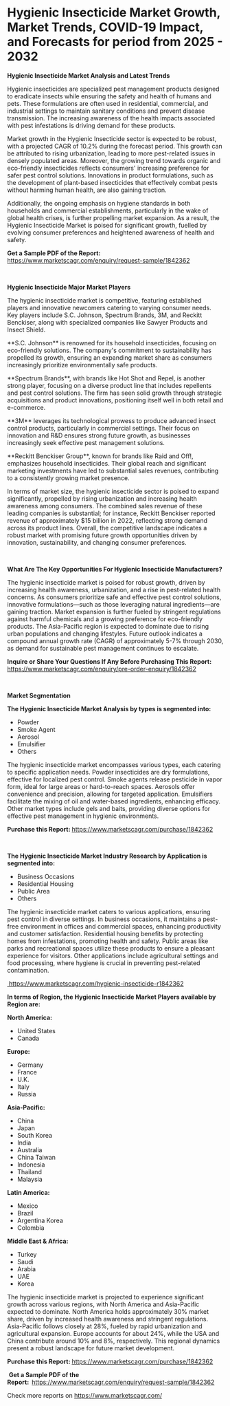 <p><h1>Hygienic Insecticide Market Growth, Market Trends, COVID-19 Impact, and Forecasts for period from 2025 - 2032</h1></p><p><strong>Hygienic Insecticide Market Analysis and Latest Trends</strong></p>
<p><p>Hygienic insecticides are specialized pest management products designed to eradicate insects while ensuring the safety and health of humans and pets. These formulations are often used in residential, commercial, and industrial settings to maintain sanitary conditions and prevent disease transmission. The increasing awareness of the health impacts associated with pest infestations is driving demand for these products.</p><p>Market growth in the Hygienic Insecticide sector is expected to be robust, with a projected CAGR of 10.2% during the forecast period. This growth can be attributed to rising urbanization, leading to more pest-related issues in densely populated areas. Moreover, the growing trend towards organic and eco-friendly insecticides reflects consumers' increasing preference for safer pest control solutions. Innovations in product formulations, such as the development of plant-based insecticides that effectively combat pests without harming human health, are also gaining traction.</p><p>Additionally, the ongoing emphasis on hygiene standards in both households and commercial establishments, particularly in the wake of global health crises, is further propelling market expansion. As a result, the Hygienic Insecticide Market is poised for significant growth, fuelled by evolving consumer preferences and heightened awareness of health and safety.</p></p>
<p><strong>Get a Sample PDF of the Report:&nbsp;</strong> <a href="https://www.marketscagr.com/enquiry/request-sample/1842362?utm_campaign=3189&utm_medium=2&utm_source=Github&utm_content=ia&utm_term=26032025&utm_id=hygienic-insecticide">https://www.marketscagr.com/enquiry/request-sample/1842362</a></p>
<p>&nbsp;</p>
<p><strong>Hygienic Insecticide Major Market Players</strong></p>
<p><p>The hygienic insecticide market is competitive, featuring established players and innovative newcomers catering to varying consumer needs. Key players include S.C. Johnson, Spectrum Brands, 3M, and Reckitt Benckiser, along with specialized companies like Sawyer Products and Insect Shield.</p><p>**S.C. Johnson** is renowned for its household insecticides, focusing on eco-friendly solutions. The company's commitment to sustainability has propelled its growth, ensuring an expanding market share as consumers increasingly prioritize environmentally safe products.</p><p>**Spectrum Brands**, with brands like Hot Shot and Repel, is another strong player, focusing on a diverse product line that includes repellents and pest control solutions. The firm has seen solid growth through strategic acquisitions and product innovations, positioning itself well in both retail and e-commerce.</p><p>**3M** leverages its technological prowess to produce advanced insect control products, particularly in commercial settings. Their focus on innovation and R&D ensures strong future growth, as businesses increasingly seek effective pest management solutions.</p><p>**Reckitt Benckiser Group**, known for brands like Raid and Off!, emphasizes household insecticides. Their global reach and significant marketing investments have led to substantial sales revenues, contributing to a consistently growing market presence.</p><p>In terms of market size, the hygienic insecticide sector is poised to expand significantly, propelled by rising urbanization and increasing health awareness among consumers. The combined sales revenue of these leading companies is substantial; for instance, Reckitt Benckiser reported revenue of approximately $15 billion in 2022, reflecting strong demand across its product lines. Overall, the competitive landscape indicates a robust market with promising future growth opportunities driven by innovation, sustainability, and changing consumer preferences.</p></p>
<p>&nbsp;</p>
<p><strong>What Are The Key Opportunities For Hygienic Insecticide Manufacturers?</strong></p>
<p><p>The hygienic insecticide market is poised for robust growth, driven by increasing health awareness, urbanization, and a rise in pest-related health concerns. As consumers prioritize safe and effective pest control solutions, innovative formulations—such as those leveraging natural ingredients—are gaining traction. Market expansion is further fueled by stringent regulations against harmful chemicals and a growing preference for eco-friendly products. The Asia-Pacific region is expected to dominate due to rising urban populations and changing lifestyles. Future outlook indicates a compound annual growth rate (CAGR) of approximately 5-7% through 2030, as demand for sustainable pest management continues to escalate.</p></p>
<p><strong>Inquire or Share Your Questions If Any Before Purchasing This Report:</strong> <a href="https://www.marketscagr.com/enquiry/pre-order-enquiry/1842362?utm_campaign=3189&utm_medium=2&utm_source=Github&utm_content=ia&utm_term=26032025&utm_id=hygienic-insecticide">https://www.marketscagr.com/enquiry/pre-order-enquiry/1842362</a></p>
<p>&nbsp;</p>
<p><strong>Market Segmentation</strong></p>
<p><strong>The Hygienic Insecticide Market Analysis by types is segmented into:</strong></p>
<p><ul><li>Powder</li><li>Smoke Agent</li><li>Aerosol</li><li>Emulsifier</li><li>Others</li></ul></p>
<p><p>The hygienic insecticide market encompasses various types, each catering to specific application needs. Powder insecticides are dry formulations, effective for localized pest control. Smoke agents release pesticide in vapor form, ideal for large areas or hard-to-reach spaces. Aerosols offer convenience and precision, allowing for targeted application. Emulsifiers facilitate the mixing of oil and water-based ingredients, enhancing efficacy. Other market types include gels and baits, providing diverse options for effective pest management in hygienic environments.</p></p>
<p><strong>Purchase this Report:&nbsp;</strong><a href="https://www.marketscagr.com/purchase/1842362?utm_campaign=3189&utm_medium=2&utm_source=Github&utm_content=ia&utm_term=26032025&utm_id=hygienic-insecticide">https://www.marketscagr.com/purchase/1842362</a></p>
<p>&nbsp;</p>
<p><strong>The Hygienic Insecticide Market Industry Research by Application is segmented into:</strong></p>
<p><ul><li>Business Occasions</li><li>Residential Housing</li><li>Public Area</li><li>Others</li></ul></p>
<p><p>The hygienic insecticide market caters to various applications, ensuring pest control in diverse settings. In business occasions, it maintains a pest-free environment in offices and commercial spaces, enhancing productivity and customer satisfaction. Residential housing benefits by protecting homes from infestations, promoting health and safety. Public areas like parks and recreational spaces utilize these products to ensure a pleasant experience for visitors. Other applications include agricultural settings and food processing, where hygiene is crucial in preventing pest-related contamination.</p></p>
<p><a href="https://www.marketscagr.com/hygienic-insecticide-r1842362?utm_campaign=3189&utm_medium=2&utm_source=Github&utm_content=ia&utm_term=26032025&utm_id=hygienic-insecticide">&nbsp;https://www.marketscagr.com/hygienic-insecticide-r1842362</a></p>
<p><strong>In terms of Region, the Hygienic Insecticide Market Players available by Region are:</strong></p>
<p>
    <p> <strong> North America: </strong>
        <ul>
            <li>United States</li>
            <li>Canada</li>
        </ul>
        </p> 
    <p> <strong> Europe: </strong>
        <ul>
            <li>Germany</li>
            <li>France</li>
            <li>U.K.</li>
            <li>Italy</li>
            <li>Russia</li>
        </ul>
        </p> 
    <p> <strong> Asia-Pacific: </strong>
        <ul>
            <li>China</li>
            <li>Japan</li>
            <li>South Korea</li>
            <li>India</li>
            <li>Australia</li>
            <li>China Taiwan</li>
            <li>Indonesia</li>
            <li>Thailand</li>
            <li>Malaysia</li>
        </ul>
        </p> 
    <p> <strong> Latin America: </strong>
        <ul>
            <li>Mexico</li>
            <li>Brazil</li>
            <li>Argentina Korea</li>
            <li>Colombia</li>
        </ul>
        </p> 
    <p> <strong> Middle East & Africa: </strong>
        <ul>
            <li>Turkey</li>
            <li>Saudi</li>
            <li>Arabia</li>
            <li>UAE</li>
            <li>Korea</li>
        </ul>
    </p>
    </p>
<p><p>The hygienic insecticide market is projected to experience significant growth across various regions, with North America and Asia-Pacific expected to dominate. North America holds approximately 30% market share, driven by increased health awareness and stringent regulations. Asia-Pacific follows closely at 28%, fueled by rapid urbanization and agricultural expansion. Europe accounts for about 24%, while the USA and China contribute around 10% and 8%, respectively. This regional dynamics present a robust landscape for future market development.</p></p>
<p><strong>Purchase this Report: </strong><a href="https://www.marketscagr.com/purchase/1842362?utm_campaign=3189&utm_medium=2&utm_source=Github&utm_content=ia&utm_term=26032025&utm_id=hygienic-insecticide">https://www.marketscagr.com/purchase/1842362</a></p>
<p>&nbsp;<strong>Get a Sample PDF of the Report:&nbsp;&nbsp;</strong><a href="https://www.marketscagr.com/enquiry/request-sample/1842362?utm_campaign=3189&utm_medium=2&utm_source=Github&utm_content=ia&utm_term=26032025&utm_id=hygienic-insecticide">https://www.marketscagr.com/enquiry/request-sample/1842362</a></p>
<p><strong></strong></p>
<p>Check more reports on <a href="https://www.marketscagr.com/?utm_campaign=3189&utm_medium=2&utm_source=Github&utm_content=ia&utm_term=26032025&utm_id=hygienic-insecticide">https://www.marketscagr.com/</a></p>